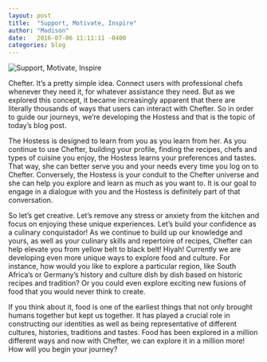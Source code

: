 ```yaml
---
layout: post
title:  "Support, Motivate, Inspire"
author: "Madison"
date:   2016-07-06 11:11:11 -0400
categories: blog
---
```

![Support, Motivate, Inspire]({{site.baseurl}}/img/support-motivate-inspire.jpg)

Chefter. It’s a pretty simple idea. Connect users with professional chefs whenever they need it, for whatever assistance they need. But as we explored this concept, it became increasingly apparent that there are literally thousands of ways that users can interact with Chefter. So in order to guide our journeys, we’re developing the Hostess and that is the topic of today’s blog post.

The Hostess is designed to learn from you as you learn from her. As you continue to use Chefter, building your profile, finding the recipes, chefs and types of cuisine you enjoy, the Hostess learns your preferences and tastes. That way, she can better serve you and your needs every time you log on to Chefter. Conversely, the Hostess is your conduit to the Chefter universe and she can help you explore and learn as much as you want to. It is our goal to engage in a dialogue with you and the Hostess is definitely part of that conversation.

So let’s get creative. Let’s remove any stress or anxiety from the kitchen and focus on enjoying these unique experiences. Let’s build your confidence as a culinary conquistador! As we continue to build up our knowledge and yours, as well as your culinary skills and repertoire of recipes, Chefter can help elevate you from yellow belt to black belt! Hiyah! Currently we are developing even more unique ways to explore food and culture. For instance, how would you like to explore a particular region, like South Africa’s or Germany’s history and culture dish by dish based on historic recipes and tradition? Or you could even explore exciting new fusions of food that you would never think to create.

If you think about it, food is one of the earliest things that not only brought humans together but kept us together. It has played a crucial role in constructing our identities as well as being representative of different cultures, histories, traditions and tastes. Food has been explored in a million different ways and now with Chefter, we can explore it in a million more! How will you begin your journey?
